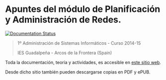 # Apuntes del módulo de Planificación y Administración de Redes.

[![Documentation Status](https://readthedocs.org/projects/planificacionadministracionredes/badge/?version=latest)](http://planificacionadministracionredes.readthedocs.io/es/latest/?badge=latest)

> 1º Administración de Sistemas Informáticos - Curso 2014-15
>
> IES Guadalpeña - Arcos de la Frontera (Spain)

Toda la documentación, teoría y actividades, es accesible en [este sitio web](http://planificacionadministracionredes.readthedocs.io).

Desde dicho sitio también pueden descargarse copias en PDF y ePUB.
